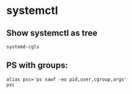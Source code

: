 # systemctl
## Show systemctl as tree
```
systemd-cgls
```

## PS with groups:
```
alias psc='ps xawf -eo pid,user,cgroup,args'
psc
```